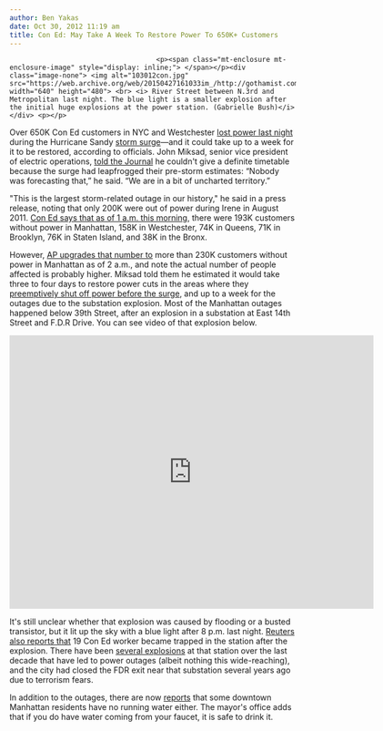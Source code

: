 ```yaml
---
author: Ben Yakas
date: Oct 30, 2012 11:19 am
title: Con Ed: May Take A Week To Restore Power To 650K+ Customers
---
```


	
										<p><span class="mt-enclosure mt-enclosure-image" style="display: inline;"> </span></p><div class="image-none"> <img alt="103012con.jpg" src="https://web.archive.org/web/20150427161033im_/http://gothamist.com/attachments/byakas/103012con.jpg" width="640" height="480"> <br> <i> River Street between N.3rd and Metropolitan last night. The blue light is a smaller explosion after the initial huge explosions at the power station. (Gabrielle Bush)</i></div> <p></p>

<p>Over 650K Con Ed customers in NYC and Westchester <a href="https://web.archive.org/web/20150427161033/http://gothamist.com/2012/10/29/lower_manhattan_loses_power_after_p.php">lost power last night</a> during the Hurricane Sandy <a href="https://web.archive.org/web/20150427161033/http://gothamist.com/2012/10/29/more_than_47k_without_power_con_ed.php">storm surge</a>&#x2014;and it could take up to a week for it to be restored, according to officials. John Miksad, senior vice president of electric operations, <a href="https://web.archive.org/web/20150427161033/http://blogs.wsj.com/metropolis/2012/10/30/con-ed-lower-manhattan-outage-could-last-a-week/">told the Journal</a> he couldn&apos;t give a definite timetable because the surge had leapfrogged their pre-storm estimates: &#x201C;Nobody was forecasting that,&#x201D; he said. &#x201C;We are in a bit of uncharted territory.&#x201D;</p>

<p>&quot;This is the largest storm-related outage in our history,&quot; he said in a press release, noting that only 200K were out of power during Irene in August 2011. <a href="https://web.archive.org/web/20150427161033/http://www.coned.com/newsroom/news/pr20121030.asp">Con Ed says that as of 1 a.m. this morning</a>, there were 193K customers without power in Manhattan, 158K in Westchester, 74K in Queens, 71K in Brooklyn, 76K in Staten Island, and 38K in the Bronx. </p>

<p>However, <a href="https://web.archive.org/web/20150427161033/http://www.silive.com/news/index.ssf/2012/10/con_ed_could_be_a_week_before.html">AP upgrades that number to</a> more than 230K customers without power in Manhattan as of 2 a.m., and note the actual number of people affected is probably higher. Miksad told them he estimated it would take three to four days to restore power cuts in the areas where they <a href="https://web.archive.org/web/20150427161033/http://gothamist.com/2012/10/29/more_than_47k_without_power_con_ed.php">preemptively shut off power before the surge</a>, and up to a week for the outages due to the substation explosion. Most of the Manhattan outages happened below 39th Street, after an explosion in a substation at East 14th Street and F.D.R Drive. You can see video of that explosion below.</p>

<p><iframe width="640" height="480" src="https://web.archive.org/web/20150427161033if_/http://www.youtube.com/embed/ZAqYZ433TeQ" frameborder="0" allowfullscreen></iframe></p>

<p>It&apos;s still unclear whether that explosion was caused by flooding or a busted transistor, but it lit up the sky with a blue light after 8 p.m. last night. <a href="https://web.archive.org/web/20150427161033/http://news.yahoo.com/con-edison-workers-trapped-york-power-plant-sandy-022826732--business.html">Reuters also reports that</a> 19 Con Ed worker became trapped in the station after the explosion. There have been <a href="https://web.archive.org/web/20150427161033/http://gothamist.com/2011/03/02/fire_possible_explosion_at_con_edis.php">several explosions</a> at that station over the last decade that have led to power outages (albeit nothing this wide-reaching), and the city had closed the FDR exit near that substation several years ago due to terrorism fears.</p>

<p>In addition to the outages, there are now <a href="https://web.archive.org/web/20150427161033/https://twitter.com/The_Domino/status/263261754858016771">reports</a> that some downtown Manhattan residents have no running water either. The mayor&apos;s office adds that if you do have water coming from your faucet, it is safe to drink it.</p>					
										
									
				